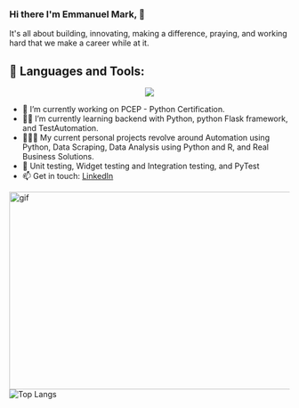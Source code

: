 ### Hi there I'm Emmanuel Mark, 👋

It's all about building, innovating, making a difference, praying, and working hard that we make a career while at it.

## 🧰 Languages and Tools:
<p align="center">
  <a href="https://skillicons.dev">
    <img src="https://skillicons.dev/icons?i=androidstudio,devto,flutter,ios,bots,django,figma,pytorch,firebase,flask,py,r,gradle,github,mysql,githubactions,maven,linux,js&perline=16" />
  </a>
</p>

</p>

- 🔭 I’m currently working on PCEP - Python Certification.
- 👨‍💻 I’m currently learning backend with Python, python Flask framework, and TestAutomation.
- 👨🏽‍💻 My current personal projects revolve around Automation using Python, Data Scraping, Data Analysis using Python and R, and Real Business Solutions.
- 🤔 Unit testing, Widget testing and Integration testing, and PyTest
- 📫 Get in touch: [LinkedIn](https://www.linkedin.com/in/emmanuel-ndaliro-501771124/)


<p><img align="right" alt="gif" src="https://user-images.githubusercontent.com/33391934/143764854-94adc43f-03f6-4a94-84df-603ac5b98737.gif" width="525" height="355"/></p>


![Top Langs](https://github-readme-stats.vercel.app/api/top-langs/?username=kram254&theme=tokyonight)



